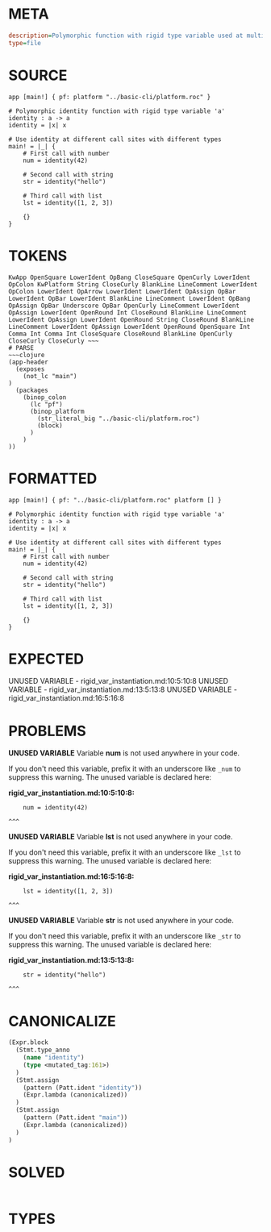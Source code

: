 # META
~~~ini
description=Polymorphic function with rigid type variable used at multiple call sites
type=file
~~~
# SOURCE
~~~roc
app [main!] { pf: platform "../basic-cli/platform.roc" }

# Polymorphic identity function with rigid type variable 'a'
identity : a -> a
identity = |x| x

# Use identity at different call sites with different types
main! = |_| {
    # First call with number
    num = identity(42)
    
    # Second call with string
    str = identity("hello")
    
    # Third call with list
    lst = identity([1, 2, 3])
    
    {}
}
~~~
# TOKENS
~~~text
KwApp OpenSquare LowerIdent OpBang CloseSquare OpenCurly LowerIdent OpColon KwPlatform String CloseCurly BlankLine LineComment LowerIdent OpColon LowerIdent OpArrow LowerIdent LowerIdent OpAssign OpBar LowerIdent OpBar LowerIdent BlankLine LineComment LowerIdent OpBang OpAssign OpBar Underscore OpBar OpenCurly LineComment LowerIdent OpAssign LowerIdent OpenRound Int CloseRound BlankLine LineComment LowerIdent OpAssign LowerIdent OpenRound String CloseRound BlankLine LineComment LowerIdent OpAssign LowerIdent OpenRound OpenSquare Int Comma Int Comma Int CloseSquare CloseRound BlankLine OpenCurly CloseCurly CloseCurly ~~~
# PARSE
~~~clojure
(app-header
  (exposes
    (not_lc "main")
)
  (packages
    (binop_colon
      (lc "pf")
      (binop_platform
        (str_literal_big "../basic-cli/platform.roc")
        (block)
      )
    )
))
~~~
# FORMATTED
~~~roc
app [main!] { pf: "../basic-cli/platform.roc" platform [] }

# Polymorphic identity function with rigid type variable 'a'
identity : a -> a
identity = |x| x

# Use identity at different call sites with different types
main! = |_| {
	# First call with number
	num = identity(42)

	# Second call with string
	str = identity("hello")

	# Third call with list
	lst = identity([1, 2, 3])

	{}
}
~~~
# EXPECTED
UNUSED VARIABLE - rigid_var_instantiation.md:10:5:10:8
UNUSED VARIABLE - rigid_var_instantiation.md:13:5:13:8
UNUSED VARIABLE - rigid_var_instantiation.md:16:5:16:8
# PROBLEMS
**UNUSED VARIABLE**
Variable **num** is not used anywhere in your code.

If you don't need this variable, prefix it with an underscore like `_num` to suppress this warning.
The unused variable is declared here:

**rigid_var_instantiation.md:10:5:10:8:**
```roc
    num = identity(42)
```
    ^^^


**UNUSED VARIABLE**
Variable **lst** is not used anywhere in your code.

If you don't need this variable, prefix it with an underscore like `_lst` to suppress this warning.
The unused variable is declared here:

**rigid_var_instantiation.md:16:5:16:8:**
```roc
    lst = identity([1, 2, 3])
```
    ^^^


**UNUSED VARIABLE**
Variable **str** is not used anywhere in your code.

If you don't need this variable, prefix it with an underscore like `_str` to suppress this warning.
The unused variable is declared here:

**rigid_var_instantiation.md:13:5:13:8:**
```roc
    str = identity("hello")
```
    ^^^


# CANONICALIZE
~~~clojure
(Expr.block
  (Stmt.type_anno
    (name "identity")
    (type <mutated_tag:161>)
  )
  (Stmt.assign
    (pattern (Patt.ident "identity"))
    (Expr.lambda (canonicalized))
  )
  (Stmt.assign
    (pattern (Patt.ident "main"))
    (Expr.lambda (canonicalized))
  )
)
~~~
# SOLVED
~~~clojure
~~~
# TYPES
~~~roc
~~~
